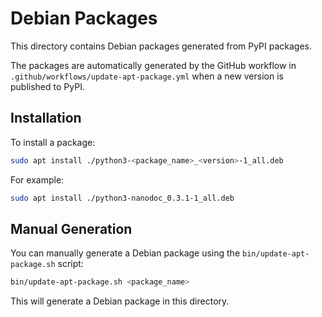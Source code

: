 # Debian Packages

This directory contains Debian packages generated from PyPI packages.

The packages are automatically generated by the GitHub workflow in
`.github/workflows/update-apt-package.yml` when a new version is published to
PyPI.

## Installation

To install a package:

```bash
sudo apt install ./python3-<package_name>_<version>-1_all.deb
```

For example:

```bash
sudo apt install ./python3-nanodoc_0.3.1-1_all.deb
```

## Manual Generation

You can manually generate a Debian package using the `bin/update-apt-package.sh`
script:

```bash
bin/update-apt-package.sh <package_name>
```

This will generate a Debian package in this directory.
